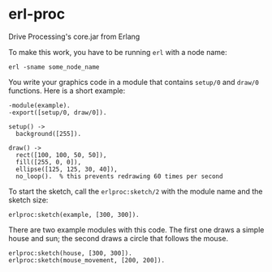 erl-proc
========

Drive Processing's core.jar from Erlang

To make this work, you have to be running `erl` with a node name:

    erl -sname some_node_name

You write your graphics code in a module that contains `setup/0` and
`draw/0` functions. Here is a short example:

    -module(example).
    -export([setup/0, draw/0]).
    
    setup() ->
      background([255]).
    
    draw() ->
      rect([100, 100, 50, 50]),
      fill([255, 0, 0]),
      ellipse([125, 125, 30, 40]),
      no_loop().  % this prevents redrawing 60 times per second

To start the sketch, call the `erlproc:sketch/2` with the module name
and the sketch size:

    erlproc:sketch(example, [300, 300]).

There are two example modules with this code. The first one draws a
simple house and sun; the second draws a circle that follows the mouse.

    erlproc:sketch(house, [300, 300]).
    erlproc:sketch(mouse_movement, [200, 200]).
